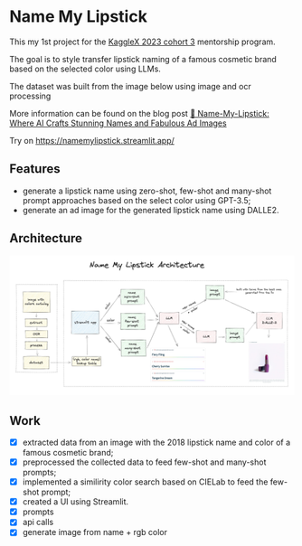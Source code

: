 # Name My Lipstick

This my 1st project for the [KaggleX 2023 cohort 3](https://www.kagglex.org/) mentorship program.

The goal is to style transfer lipstick naming of a famous cosmetic brand based on the selected color using LLMs.

The dataset was built from the image below using image and ocr processing

More information can be found on the blog post [💄 Name-My-Lipstick: Where AI Crafts Stunning Names and Fabulous Ad Images](https://medium.com/@tcvieira/name-my-lipstick-where-ai-crafts-stunning-names-and-fabulous-ad-images-699298fd2647)

Try on https://namemylipstick.streamlit.app/

## Features

- generate a lipstick name using zero-shot, few-shot and many-shot prompt approaches based on the select color using GPT-3.5;
- generate an ad image for the generated lipstick name using DALLE2.

## Architecture

![](arch.jpg)

## Work

- [x] extracted data from an image with the 2018 lipstick name and color of a famous cosmetic brand;
- [x] preprocessed the collected data to feed few-shot and many-shot prompts;
- [x] implemented a similirity color search based on CIELab to feed the few-shot prompt;
- [x] created a UI using Streamlit.
- [x] prompts
- [x] api calls
- [x] generate image from name + rgb color
